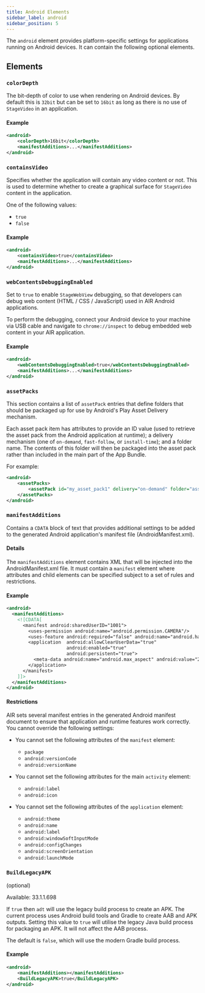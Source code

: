 ```yaml
---
title: Android Elements
sidebar_label: android
sidebar_position: 5
---
```


The `android` element provides platform-specific settings for applications running on Android devices. It can contain the following optional elements.

## Elements

### `colorDepth`

The bit-depth of color to use when rendering on Android devices. By default this is `32bit` but can be set to `16bit` as long as there is no use of `StageVideo` in an application.

#### Example

```xml
<android>
    <colorDepth>16bit</colorDepth>
    <manifestAdditions>...</manifestAdditions>
</android>
```

### `containsVideo`

Specifies whether the application will contain any video content or not. This is used to determine whether to create a graphical surface for `StageVideo` content in the application.

One of the following values:

- `true`
- `false`

#### Example

```xml
<android>
    <containsVideo>true</containsVideo>
    <manifestAdditions>...</manifestAdditions>
</android>
```

### `webContentsDebuggingEnabled`

Set to `true` to enable `StageWebView` debugging, so that developers can debug web content (HTML / CSS / JavaScript) used in AIR Android applications.

To perform the debugging, connect your Android device to your machine via USB cable and navigate to `chrome://inspect` to debug embedded web content in your AIR application.

#### Example

```xml
<android>
    <webContentsDebuggingEnabled>true</webContentsDebuggingEnabled>
    <manifestAdditions>...</manifestAdditions>
</android>
```

### `assetPacks`

This section contains a list of `assetPack` entries that define folders that should be packaged up for use by Android's Play Asset Delivery mechanism.

Each asset pack item has attributes to provide an ID value (used to retrieve the asset pack from the Android application at runtime); a delivery mechanism (one of `on-demand`, `fast-follow`, or `install-time`); and a folder name. The contents of this folder will then be packaged into the asset pack rather than included in the main part of the App Bundle.

For example:

```xml
<android>
	<assetPacks>
		<assetPack id="my_asset_pack1" delivery="on-demand" folder="assetpack1"/>
	</assetPacks>
</android>
```

### `manifestAdditions`

Contains a `CDATA` block of text that provides additional settings to be added to the generated Android application's manifest file (AndroidManifest.xml).

#### Details

The `manifestAdditions` element contains XML that will be injected into the AndroidManifest.xml file. It must contain a `manifest` element where attributes and child elements can be specified subject to a set of rules and restrictions.

#### Example

```xml
<android>
  <manifestAdditions>
    <![CDATA[
      <manifest android:sharedUserID="1001">
        <uses-permission android:name="android.permission.CAMERA"/>
        <uses-feature android:required="false" android:name="android.hardware.camera"/>
        <application  android:allowClearUserData="true"
                      android:enabled="true"
                      android:persistent="true">
		  <meta-data android:name="android.max_aspect" android:value="2.16" />
	    </application>
      </manifest>
    ]]>
  </manifestAdditions>
</android>
```

#### Restrictions

AIR sets several manifest entries in the generated Android manifest document to ensure that application and runtime features work correctly. You cannot override the following settings:

- You cannot set the following attributes of the `manifest` element:

  - `package`
  - `android:versionCode`
  - `android:versionName`

- You cannot set the following attributes for the main `activity` element:

  - `android:label`
  - `android:icon`

- You cannot set the following attributes of the `application` element:

  - `android:theme`
  - `android:name`
  - `android:label`
  - `android:windowSoftInputMode`
  - `android:configChanges`
  - `android:screenOrientation`
  - `android:launchMode`



### `BuildLegacyAPK` 

(optional)

Available: 33.1.1.698

If `true` then `adt` will use the legacy build process to create an APK. The current process uses Android build tools and Gradle to create AAB and APK outputs. Setting this value to `true` will utilise the legacy Java build process for packaging an APK. It will not affect the AAB process. 

The default is `false`, which will use the modern Gradle build process.

#### Example

```xml
<android>
	<manifestAdditions></manifestAdditions>
	<BuildLegacyAPK>true</BuildLegacyAPK>
</android>
```

